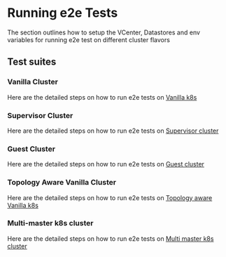 # Running e2e Tests

The section outlines how to setup the VCenter, Datastores and env variables for running e2e test on different cluster flavors

## Test suites

### Vanilla Cluster

Here are the detailed steps on how to run e2e tests on [Vanilla k8s](docs/vanilla_cluster_setup.md)

### Supervisor Cluster

Here are the detailed steps on how to run e2e tests on [Supervisor cluster](docs/supervisor_cluster_setup.md)

### Guest Cluster

Here are the detailed steps on how to run e2e tests on [Guest cluster](docs/guest_cluster_setup.md)

### Topology Aware Vanilla Cluster

Here are the detailed steps on how to run e2e tests on [Topology aware Vanilla k8s](docs/topology_aware_vanilla_setup.md)

### Multi-master k8s cluster

Here are the detailed steps on how to run e2e tests on [Multi master k8s cluster](docs/multimaster_cluster_setup.md)
